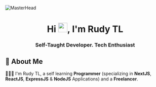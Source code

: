 ![MasterHead](https://user-images.githubusercontent.com/74038190/225813708-98b745f2-7d22-48cf-9150-083f1b00d6c9.gif)

<h1 align="center">Hi <img src="https://media.giphy.com/media/hvRJCLFzcasrR4ia7z/giphy.gif" width="29px" height="30px" />, I'm Rudy TL</h1>
<h3 align="center">Self-Taught Developer. Tech Enthusiast</h3>

## 🚀 About Me

🤷🏻‍♂️ I'm Rudy TL, a self learning **Programmer** (specializing in **NextJS**, **ReactJS**, **ExpressJS** & **NodeJS** Applications) and a **Freelancer**.

<a href="https://github.com/rudytglk"><img src="https://komarev.com/ghpvc/?username=truethari&style=flat-square&color=red" alt=""/></a>
